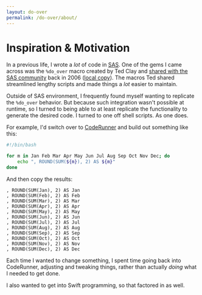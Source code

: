 ```yaml
---
layout: do-over
permalink: /do-over/about/
---
```


# Inspiration & Motivation

In a previous life, I wrote a _lot_ of code in [SAS](https://www.sas.com). One of the gems I came across was the `%do_over` macro created by Ted Clay and [shared with the SAS community](https://support.sas.com/resources/papers/proceedings/proceedings/sugi31/040-31.pdf) back in 2006 ([local copy](./040-31.pdf)). The macros Ted shared streamlined lengthy scripts and made things a _lot_ easier to maintain.

Outside of SAS environment, I frequently found myself wanting to replicate the `%do_over` behavior. But because such integration wasn't possible at runtime, so I turned to being able to at least replicate the functionality to generate the desired code. I turned to one off shell scripts. As one does.

For example, I'd switch over to [CodeRunner](https://coderunnerapp.com) and build out something like this:

```bash
#!/bin/bash

for m in Jan Feb Mar Apr May Jun Jul Aug Sep Oct Nov Dec; do
    echo ", ROUND(SUM(${m}), 2) AS ${m}"
done
```

And then copy the results:

```
, ROUND(SUM(Jan), 2) AS Jan
, ROUND(SUM(Feb), 2) AS Feb
, ROUND(SUM(Mar), 2) AS Mar
, ROUND(SUM(Apr), 2) AS Apr
, ROUND(SUM(May), 2) AS May
, ROUND(SUM(Jun), 2) AS Jun
, ROUND(SUM(Jul), 2) AS Jul
, ROUND(SUM(Aug), 2) AS Aug
, ROUND(SUM(Sep), 2) AS Sep
, ROUND(SUM(Oct), 2) AS Oct
, ROUND(SUM(Nov), 2) AS Nov
, ROUND(SUM(Dec), 2) AS Dec
```

Each time I wanted to change something, I spent time going back into CodeRunner, adjusting and tweaking things, rather than actually _doing_ what I needed to get done.

I also wanted to get into Swift programming, so that factored in as well.
